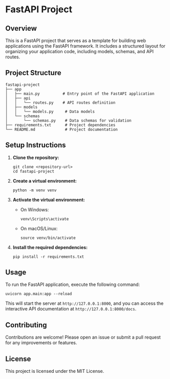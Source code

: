 # FastAPI Project

## Overview
This is a FastAPI project that serves as a template for building web applications using the FastAPI framework. It includes a structured layout for organizing your application code, including models, schemas, and API routes.

## Project Structure
```
fastapi-project
├── app
│   ├── main.py          # Entry point of the FastAPI application
│   ├── api
│   │   └── routes.py    # API routes definition
│   ├── models
│   │   └── models.py     # Data models
│   └── schemas
│       └── schemas.py    # Data schemas for validation
├── requirements.txt      # Project dependencies
└── README.md             # Project documentation
```

## Setup Instructions
1. **Clone the repository:**
   ```
   git clone <repository-url>
   cd fastapi-project
   ```

2. **Create a virtual environment:**
   ```
   python -m venv venv
   ```

3. **Activate the virtual environment:**
   - On Windows:
     ```
     venv\Scripts\activate
     ```
   - On macOS/Linux:
     ```
     source venv/bin/activate
     ```

4. **Install the required dependencies:**
   ```
   pip install -r requirements.txt
   ```

## Usage
To run the FastAPI application, execute the following command:
```
uvicorn app.main:app --reload
```
This will start the server at `http://127.0.0.1:8000`, and you can access the interactive API documentation at `http://127.0.0.1:8000/docs`.

## Contributing
Contributions are welcome! Please open an issue or submit a pull request for any improvements or features.

## License
This project is licensed under the MIT License.
